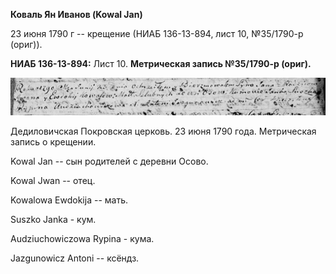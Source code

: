 **Коваль Ян Иванов (Kowal Jan)**

23 июня 1790 г -- крещение (НИАБ 136-13-894, лист 10, №35/1790-р
(ориг)).

**НИАБ 136-13-894:** Лист 10. **Метрическая запись №35/1790-р (ориг).**

![](./media/3b0da1e9c80bf1acfd4e767bd1a91e262faba8c0.png)

Дедиловичская Покровская церковь. 23 июня 1790 года. Метрическая запись
о крещении.

Kowal Jan -- сын родителей с деревни Осово.

Kowal Jwan -- отец.

Kowalowa Ewdokija -- мать.

Suszko Janka - кум.

Audziuchowiczowa Rypina - кума.

Jazgunowicz Antoni -- ксёндз.

